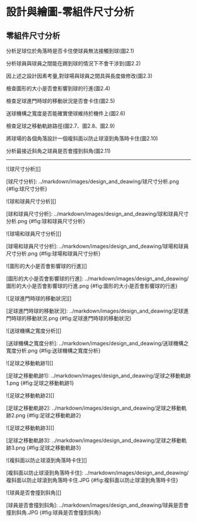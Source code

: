 設計與繪圖-零組件尺寸分析
===



零組件尺寸分析
---
分析足球位於角落時是否卡住使球員無法接觸到球(圖2.1)

分析球員與球員之間能在踢到球的情況下不會干涉到(圖2.2)

因上述之設計因素考量,對球場與球員之間具與長度做修改(圖2.3)

檢查圖形的大小是否會影響到球的行進(圖2.4)

檢查足球進門時球的移動狀況是否會卡住(圖2.5)

送球機構之寬度是否能確實使球維持於機件上(圖2.6)

檢查足球之移動軌跡路徑(圖2.7、圖2.8、圖2.9)

將球場的各個角落設計一個複斜面以防止球滾到角落時卡住(圖2.10)

分析最接近斜角之球員是否會撞到斜角(圖2.11)





---

![球尺寸分析][]

[球尺寸分析]: ../markdown/images/design_and_deawing/球尺寸分析.png {#fig:球尺寸分析}

![球和球員尺寸分析][]

[球和球員尺寸分析]: ../markdown/images/design_and_deawing/球和球員尺寸分析.png {#fig:球和球員尺寸分析}

![球場和球員尺寸分析][]

[球場和球員尺寸分析]: ../markdown/images/design_and_deawing/球場和球員尺寸分析.png {#fig:球場和球員尺寸分析}

![圖形的大小是否會影響球的行進][]

[圖形的大小是否會影響球的行進]: ../markdown/images/design_and_deawing/圖形的大小是否會影響球的行進.png {#fig:圖形的大小是否會影響球的行進}

![足球進門時球的移動狀況][]

[足球進門時球的移動狀況]: ../markdown/images/design_and_deawing/足球進門時球的移動狀況.png {#fig:足球進門時球的移動狀況}

![送球機構之寬度分析][]

[送球機構之寬度分析]: ../markdown/images/design_and_deawing/送球機構之寬度分析.png {#fig:送球機構之寬度分析}

![足球之移動軌跡1][]

[足球之移動軌跡1]: ../markdown/images/design_and_deawing/足球之移動軌跡1.png {#fig:足球之移動軌跡1}

![足球之移動軌跡2][]

[足球之移動軌跡2]: ../markdown/images/design_and_deawing/足球之移動軌跡2.png {#fig:足球之移動軌跡2}

![足球之移動軌跡3][]

[足球之移動軌跡3]: ../markdown/images/design_and_deawing/足球之移動軌跡3.png {#fig:足球之移動軌跡3}


![複斜面以防止球滾到角落時卡住][]

[複斜面以防止球滾到角落時卡住]: ../markdown/images/design_and_deawing/複斜面以防止球滾到角落時卡住.JPG {#fig:複斜面以防止球滾到角落時卡住}

![球員是否會撞到斜角][]

[球員是否會撞到斜角]: ../markdown/images/design_and_deawing/球員是否會撞到斜角.JPG {#fig:球員是否會撞到斜角}





